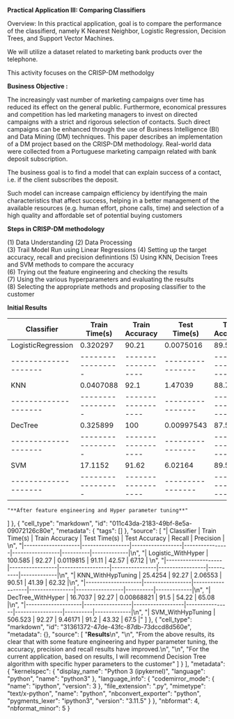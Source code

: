 **Practical Application III: Comparing Classifiers**    

Overview: In this practical application, goal is to compare the performance of the classifierd, namely K Nearest Neighbor, Logistic Regression, Decision Trees, and Support Vector Machines.

We will utilize a dataset related to marketing bank products over the telephone. 

This activity focuses on the CRISP-DM methodolgy

**Business Objective :**

The increasingly vast number of marketing campaigns over time has reduced its effect on the general public. Furthermore, economical pressures and competition has led marketing managers to invest on directed campaigns with a strict and rigorous selection of contacts. Such direct campaigns can be enhanced through the use of Business Intelligence (BI) and Data Mining (DM) techniques. This paper describes an implementation of a DM project based on the CRISP-DM methodology. Real-world data were collected from a Portuguese marketing campaign related with bank deposit subscription.

The business goal is to find a model that can explain success of a contact, i.e. if the client subscribes the deposit.

Such model can increase campaign efficiency by identifying the main characteristics that affect success, helping in a better management of the available resources (e.g. human effort, phone calls, time) and selection of a high quality and affordable set of potential buying customers

**Steps in CRISP-DM methodology**

(1) Data Understanding 
(2) Data Processing    
(3) Trail Model Run using Linear Regressions
(4) Setting up the target accuracy, recall and precision definintions 
(5) Using KNN, Decision Trees and SVM methods to compare the accuracy  
(6) Trying out the feature engineering and checking the results  
(7) Using the various hyperparameters and evaluating the results    
(8) Selecting the appropriate methods and proposing classifier to the customer         

**Initial Results**

| Classifier         |   Train Time(s) |   Train Accuracy |   Test Time(s) |   Test Accuracy |   Recall |   Precision |  
|--------------------|-----------------|------------------|----------------|-----------------|----------|-------------|
| LogisticRegression |       0.320297  |            90.21 |     0.0075016  |           89.55 |    41.44 |       65.67 |   
|--------------------|-----------------|------------------|----------------|-----------------|----------|-------------|
| KNN                |       0.0407088 |            92.1  |     1.47039    |           88.77 |    42.07 |       59.75 |     
|--------------------|-----------------|------------------|----------------|-----------------|----------|-------------|
| DecTree            |       0.325899  |           100    |     0.00997543 |           87.55 |    53.53 |       52.15 | 
|--------------------|-----------------|------------------|----------------|-----------------|----------|-------------|
| SVM                |      17.1152    |            91.62 |     6.02164    |           89.59 |    40.3  |       66.53 | 
|--------------------|-----------------|------------------|----------------|-----------------|----------|-------------| 

    "**After feature engineering and Hyper parameter tuning**"
   ]
  },
  {
   "cell_type": "markdown",
   "id": "011c43da-2183-49bf-8e5a-09072126c80e",
   "metadata": {
    "tags": []
   },
   "source": [
    "| Classifier         |   Train Time(s) |   Train Accuracy |   Test Time(s) |   Test Accuracy |   Recall |   Precision |  \n",
    "|--------------------|-----------------|------------------|----------------|-----------------|----------|-------------|\n",
    "| Logistic_WithHyper |        100.585  |            92.27 |     0.0119815  |           91.11 |    42.57 |       67.12 | \n",
    "|--------------------|-----------------|------------------|----------------|-----------------|----------|-------------|\n",
    "| KNN_WithHypTuning  |         25.4254 |            92.27 |     2.06553    |           90.51 |    41.39 |       62.32 |\n",
    "|--------------------|-----------------|------------------|----------------|-----------------|----------|-------------|\n",
    "| DecTree_WithHyper  |         16.7037 |            92.27 |     0.00868821 |           91.5  |    54.22 |       65.08 |\n",
    "|--------------------|-----------------|------------------|----------------|-----------------|----------|-------------|\n",
    "| SVM_WithHypTuning  |        506.523  |            92.27 |     9.46171    |           91.2  |    43.32 |       67.5  |"
   ]
  },
  {
   "cell_type": "markdown",
   "id": "31361372-47de-43fc-87db-73dccd8d560e",
   "metadata": {},
   "source": [
    "**Results**\n",
    "\n",
    "From the above results, its clear that with some feature engineering and hyper parameter tuning, the accuracy, precision and recall results have improved.\n",
    "\n",
    "For the current application, based on results, I will recommend Decision Tree algorithm with specific hyper parameters to the customer"
   ]
  }
 ],
 "metadata": {
  "kernelspec": {
   "display_name": "Python 3 (ipykernel)",
   "language": "python",
   "name": "python3"
  },
  "language_info": {
   "codemirror_mode": {
    "name": "ipython",
    "version": 3
   },
   "file_extension": ".py",
   "mimetype": "text/x-python",
   "name": "python",
   "nbconvert_exporter": "python",
   "pygments_lexer": "ipython3",
   "version": "3.11.5"
  }
 },
 "nbformat": 4,
 "nbformat_minor": 5
}
